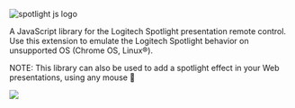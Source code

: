 
![spotlight js logo](https://github.com/manekinekko/spotlight.js/blob/master/assets/spotlight.js.logo.png?raw=true)

A JavaScript library for the Logitech Spotlight presentation remote control. Use this extension to emulate the Logitech Spotlight behavior on unsupported OS (Chrome OS, Linux®).

NOTE: This library can also be used to add a spotlight effect in your Web presentations, using any mouse 🤷‍

<p>
  <a href="https://chrome.google.com/webstore/detail/spotlightjs/dmhonnnbjocamhnignjockjighobjpje">
    <img src="https://developer.chrome.com/webstore/images/ChromeWebStore_Badge_v2_206x58.png" />  
  </a>
</p>
